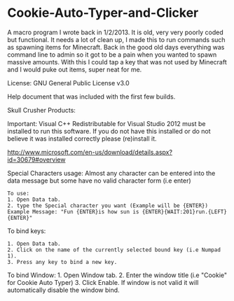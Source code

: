 # Cookie-Auto-Typer-and-Clicker
A macro program I wrote back in 1/2/2013. It is old, very very poorly coded but functional. It needs a lot of clean up, I made this to run commands such as spawning items for Minecraft. Back in the good old days everything was command line to admin so it got to be a pain when you wanted to spawn massive amounts. With this I could tap a key that was not used by Minecraft and I would puke out items, super neat for me. 



License: GNU General Public License v3.0

Help document that was included with the first few builds.

Skull Crusher Products:

Important: Visual C++ Redistributable for Visual Studio 2012 must be installed to run this software. If you do not have this installed or do not believe it was installed correctly please (re)install it.

http://www.microsoft.com/en-us/download/details.aspx?id=30679#overview

Special Characters usage:
	Almost any character can be entered into the data message but some have no valid character form (i.e enter)
	
	To use:
	1. Open Data tab.
	2. type the Special character you want (Example will be {ENTER})
	Example Message: "Fun {ENTER}is how sun is {ENTER}{WAIT:201}run.{LEFT}{ENTER}"

To bind keys:

	1. Open Data tab.
	2. Click on the name of the currently selected bound key (i.e Numpad 1).
	3. Press any key to bind a new key.

To bind Window:
	1. Open Window tab.
	2. Enter the window title (i.e "Cookie" for Cookie Auto Typer)
	3. Click Enable. If window is not valid it will automatically disable the window bind. 
	
